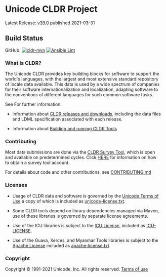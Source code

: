 # Unicode CLDR Project

Latest Release: [v39.0](http://cldr.unicode.org/index/downloads/cldr-39) published 2021-03-31

## Build Status

GitHub: 
[![cldr-mvn](https://github.com/unicode-org/cldr/workflows/cldr-mvn/badge.svg)](https://github.com/unicode-org/cldr/actions?query=branch%3Amaster+workflow%3A%22cldr-mvn%22)
[![Ansible Lint](https://github.com/unicode-org/cldr/workflows/Ansible%20Lint/badge.svg)](https://github.com/unicode-org/cldr/actions?query=branch%3Amaster+workflow%3A%22Ansible+Lint%22)

### What is CLDR?
The Unicode CLDR provides key building blocks for software to support the world's languages, with the largest and most extensive standard repository of locale data available. This data is used by a wide spectrum of companies for their software internationalization and localization, adapting software to the conventions of different languages for such common software tasks.

See For further information:

- Information about [CLDR releases and downloads](http://cldr.unicode.org/index/downloads "CLDR Download Page"),
including the data files and LDML specification associated with each release.

- Information about [Building and running CLDR Tools](http://cldr.unicode.org/tools "CLDR Tools Page")

### Contributing

Most data submissions are done via the [CLDR Survey Tool](https://st.unicode.org/cldr-apps/), which is open and available on predetermined cycles.
Click [HERE](http://unicode.org/cldr/survey_tool.html) for information on how to obtain a survey tool account.

For details about code and other contributions, see [CONTRIBUTING.md](./CONTRIBUTING.md)

### Licenses
 
- Usage of CLDR data and software is governed by the [Unicode Terms of Use](http://www.unicode.org/copyright.html)
a copy of which is included as [unicode-license.txt](./unicode-license.txt).

- Some CLDR tools depend on library dependencies managed via Maven,
  use of these libraries is governed by separate license agreements.  
- Use of the ICU libraries is subject to the
[ICU License]("https://github.com/unicode-org/icu/blob/master/icu4j/main/shared/licenses/LICENSE"),
included as [ICU-LICENSE](./ICU-LICENSE).
- Use of the Guava, Xerces, and Myanmar Tools libraries is subject to the
[Apache License]("http://www.apache.org/licenses/LICENSE-2.0.html")
included as [apache-license.txt](./apache-license.txt).

### Copyright

Copyright &copy; 1991-2021 Unicode, Inc.
All rights reserved.
[Terms of use](http://www.unicode.org/copyright.html)

